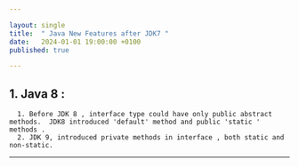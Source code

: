 ```yaml
---

layout: single
title:  " Java New Features after JDK7 "
date:   2024-01-01 19:00:00 +0100
published: true

---
```

## 1. Java 8 :
      1. Before JDK 8 , interface type could have only public abstract methods.  JDK8 introduced 'default' method and public 'static ' methods . 
      2. JDK 9, introduced private methods in interface , both static and non-static.
      

---
